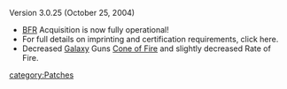 Version 3.0.25 (October 25, 2004)

- [BFR](../BFR.md) Acquisition is now fully operational!
- For full details on imprinting and certification requirements, click
  here.
- Decreased [Galaxy](../vehicles/Galaxy.md) Guns [Cone of
  Fire](../Cone_of_Fire.md) and slightly decreased Rate of Fire.

[category:Patches](category:Patches.md)
